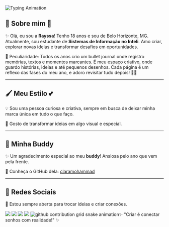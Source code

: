   <img src="https://readme-typing-svg.herokuapp.com?color=FF69B4&size=30&center=true&vCenter=true&lines=Ol%C3%A1,+eu+sou+a+Rayssa!!!" alt="Typing Animation" />


## 🌸 Sobre mim 🌸

✨ Olá, eu sou a **Rayssa**! Tenho 18 anos e sou de Belo Horizonte, MG. Atualmente, sou estudante de **Sistemas de Informação no Inteli**. 
Amo criar, explorar novas ideias e transformar desafios em oportunidades.

💖 Peculiaridade: Todos os anos crio um bullet journal onde registro memórias, textos e momentos marcantes. É meu espaço criativo, onde guardo histórias, ideias e até pequenos desenhos. Cada página é um reflexo das fases do meu ano, e adoro revisitar tudo depois! 📝✨

---

## 🖌️ Meu Estilo 💕
💡 Sou uma pessoa curiosa e criativa, sempre em busca de deixar minha marca única em tudo o que faço.

🌈 Gosto de transformar ideias em algo visual e especial.

---

## 🤝 Minha Buddy

✨ Um agradecimento especial ao meu **buddy**! Ansiosa pelo ano que vem pela frente. 

🔗 Conheça o GitHub dela: [claramohammad](https://github.com/claramohammad)

---

## 🌟 Redes Sociais 
🎨 Estou sempre aberta para trocar ideias e criar conexões.
<div> 
  <a href="www.linkedin.com/in/rayssaxq" target="_blank"><img src="https://img.shields.io/badge/-LinkedIn-%230077B5?style=for-the-badge&logo=linkedin&logoColor=white" target="_blank"></a> 
  <a href="https://souinteli.slack.com/team/U087USAPJBD" target="_blank"><img src="https://img.shields.io/badge/Slack-4A154B?style=for-the-badge&logo=slack&logoColor=white" target="_blank"></a>
  <a href="https://www.instagram.com/rayssaxq?igsh=ZHd0cGJjOHd3aGk2&utm_source=qr" target="_blank"><img src="https://img.shields.io/badge/-Instagram-%23E4405F?style=for-the-badge&logo=instagram&logoColor=white" target="_blank"></a>
  <a href = "rayssa.silva@sou.inteli.br"><img src="https://img.shields.io/badge/-Gmail-%23333?style=for-the-badge&logo=gmail&logoColor=white" target="_blank"></a>

  
<picture>
<source media="(prefers-color-scheme: dark)" srcset="https://raw.githubusercontent.com/rayssaxq/rayssaxq/output/github-contribution-grid-snake-dark.svg">
<source media="(prefers-color-scheme: light)" srcset="https://raw.githubusercontent.com/rayssaxq/rayssaxq/output/github-contribution-grid-snake.svg">
  <img alt="github contribution grid snake animation" src="https://raw.githubusercontent.com/rayssaxq/rayssaxq/github-contribution-grid-snake.svg>
    <picture>
    <br><br>
    
### ✨ "Criar é conectar sonhos com realidade!" ✨



